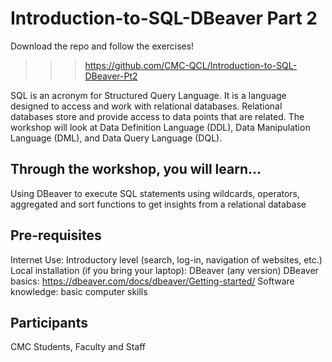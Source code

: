 # Introduction-to-SQL-DBeaver Part 2
Download the repo and follow the exercises! 
>>> https://github.com/CMC-QCL/Introduction-to-SQL-DBeaver-Pt2

SQL is an acronym for Structured Query Language. It is a language designed to access and work with relational databases. Relational databases store and provide access to data points that are related. The workshop will look at Data Definition Language (DDL), Data Manipulation Language (DML), and Data Query Language (DQL).

## Through the workshop, you will learn…
Using DBeaver to execute SQL statements using wildcards, operators, aggregated and sort functions to get insights from a relational database

## Pre-requisites
Internet Use: Introductory level (search, log-in, navigation of websites, etc.) 
Local installation (if you bring your laptop): DBeaver (any version) 
DBeaver basics: https://dbeaver.com/docs/dbeaver/Getting-started/
Software knowledge: basic computer skills

## Participants
CMC Students, Faculty and Staff
